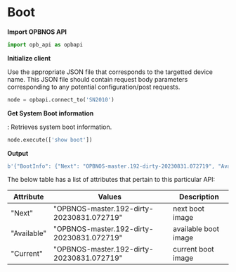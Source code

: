 # Boot

<strong>Import OPBNOS API</strong>

```py
import opb_api as opbapi
```

<strong>Initialize client</strong>
<p>Use the appropriate JSON file that corresponds to the targetted device name. This JSON file should contain request body parameters corresponding to any potential configuration/post requests.

```py
node = opbapi.connect_to('SN2010')
```

<strong>Get System Boot information</strong>

<py> : Retrieves system boot information.

```py
node.execute(['show boot'])
```
<strong>Output</strong>

```py
b'{"BootInfo": {"Next": "OPBNOS-master.192-dirty-20230831.072719", "Available": "OPBNOS-master.192-dirty-20230831.072719", "Current": "OPBNOS-master.192-dirty-20230831.072719"}}'
```

<p> The below table has a list of attributes that pertain to this particular API:
<table>
 <tbody>
  <thead>
    <tr>
      <th>Attribute</th>
      <th>Values</th>
      <th>Description</th>
    </tr>
  </thead>
  <tbody>
    <tr>
      <td>"Next"</td>
      <td>"OPBNOS-master.192-dirty-20230831.072719"</td>
      <td>next boot image</td>
    </tr>
    <tr>
      <td>"Available"</td>
      <td>"OPBNOS-master.192-dirty-20230831.072719"</td>
      <td>available boot image</td>
    </tr>
    <tr>
      <td>"Current"</td>
      <td>"OPBNOS-master.192-dirty-20230831.072719"</td>
      <td>current boot image</td>
    </tr>
  </tbody>
</table>
